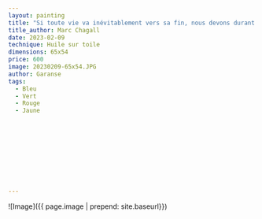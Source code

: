 ```yaml
---
layout: painting
title: "Si toute vie va inévitablement vers sa fin, nous devons durant la nôtre, la colorier avec nos couleurs d'amour et d'espoir."                      
title_author: Marc Chagall                                        
date: 2023-02-09
technique: Huile sur toile 
dimensions: 65x54
price: 600
image: 20230209-65x54.JPG
author: Garanse
tags:
  - Bleu
  - Vert
  - Rouge
  - Jaune
  
  
  
  
  
  
  
  
  
  
---
```

![Image]({{ page.image | prepend: site.baseurl}})

